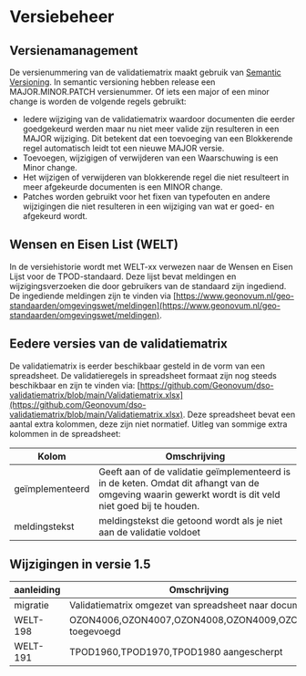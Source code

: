 # Versiebeheer

## Versienamanagement

De versienummering van de validatiematrix maakt gebruik van [Semantic Versioning](https://semver.org/). In semantic versioning hebben release een MAJOR.MINOR.PATCH versienummer. Of iets een major of een minor change is worden de volgende regels gebruikt:

- Iedere wijziging van de validatiematrix waardoor documenten die eerder goedgekeurd werden maar nu niet meer valide zijn resulteren in een MAJOR wijziging. Dit betekent dat een toevoeging van een Blokkerende regel automatisch leidt tot een nieuwe MAJOR versie.
- Toevoegen, wijzigigen of verwijderen van een Waarschuwing is een Minor change.
- Het wijzigen of verwijderen van blokkerende regel  die niet resulteert in meer afgekeurde documenten is een MINOR change.
- Patches worden gebruikt voor het fixen van typefouten en andere wijzigingen die niet resulteren in een wijziging van wat er goed- en afgekeurd wordt.


## Wensen en Eisen List (WELT)
In de versiehistorie wordt met WELT-xx verwezen naar de Wensen en Eisen Lijst voor de TPOD-standaard. Deze lijst bevat meldingen en wijzigingsverzoeken die door gebruikers van de standaard zijn ingediend. De ingediende meldingen zijn te vinden via [https://www.geonovum.nl/geo-standaarden/omgevingswet/meldingen](https://www.geonovum.nl/geo-standaarden/omgevingswet/meldingen).


## Eedere versies van de validatiematrix 
De validatiematrix is eerder beschikbaar gesteld in de vorm van een spreadsheet.  De validatieregels in spreadsheet formaat zijn nog steeds beschikbaar en zijn te vinden via: [https://github.com/Geonovum/dso-validatiematrix/blob/main/Validatiematrix.xlsx](https://github.com/Geonovum/dso-validatiematrix/blob/main/Validatiematrix.xlsx). Deze spreadsheet bevat een aantal extra kolommen, deze zijn niet normatief. Uitleg van sommige extra kolommen in de spreadsheet:

| Kolom | Omschrijving |
|-------|--------------|
| geïmplementeerd |  Geeft aan of de validatie geïmplementeerd is in de keten. Omdat dit afhangt van de omgeving waarin gewerkt wordt is dit veld niet goed bij te houden.|
| meldingstekst | meldingstekst die getoond wordt als je niet aan de validatie voldoet |



## Wijzigingen in versie 1.5

| aanleiding | Omschrijving |
|------------|--------------|
|migratie    | Validatiematrix omgezet van spreadsheet naar document |
|WELT-198    | OZON4006,OZON4007,OZON4008,OZON4009,OZON4010 toegevoegd |
|WELT-191    | TPOD1960,TPOD1970,TPOD1980 aangescherpt |